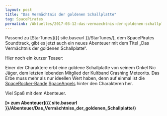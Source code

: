 ```yaml
---
layout: post
title: "Das Vermächtnis der goldenen Schallplatte"
tag: SpacePirates
permalink: /Aktuelles/2017-03-12-das-vermaechtnis-der-goldenen-schallplatte
---
```


Passend zu [StarTunes]({{ site.baseurl }}/StarTunes/), dem SpacePirates Soundtrack, gibt es jetzt auch ein neues Abenteuer mit dem Titel &bdquo;Das Vermächtnis der goldenen Schallplatte&ldquo;.

Hier noch ein kurzer Teaser:

Einer der Charaktere erbt eine goldene Schallplatte von seinem Onkel Nic Jäger, dem letzten lebenden Mitglied der Kultband Crashing Meteorits. Das Erbe muss mehr als nur ideellen Wert haben, denn auf einmal ist die [SpaceRocker-Bande](https:/jcgames.de/spacepirates/weltraum/spacerocker/) [SpaceAngels](https:/jcgames.de/spacepirates/weltraum/spacerocker/spaceangels) hinter den Charakteren her.

Viel Spaß mit dem Abenteuer.

**[&raquo; zum Abenteuer]({{ site.baseurl }}/Abenteuer/Das_Vermächtniss_der_goldenen_Schallplatte/)**
